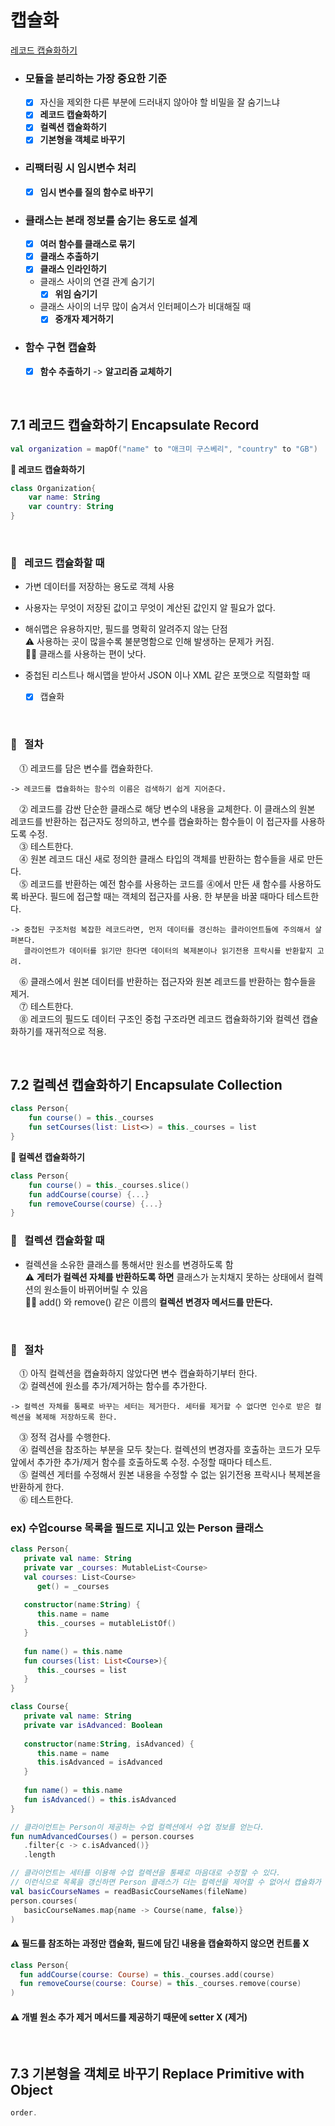 # 캡슐화

[레코드 캡슐화하기](#id-section1)<br>


- ### 모듈을 분리하는 가장 중요한 기준
    - [x] 자신을 제외한 다른 부분에 드러내지 않아야 할 비밀을 잘 숨기느냐
    - [x] **레코드 캡슐화하기**
    - [x] **컬렉션 캡슐화하기**
    - [x] **기본형을 객체로 바꾸기**

- ### 리팩터링 시 임시변수 처리    
    - [x] **임시 변수를 질의 함수로 바꾸기**

- ### 클래스는 본래 정보를 숨기는 용도로 설계
	- [x] **여러 함수를 클래스로 묶기**
	- [x] **클래스 추출하기**
	- [x] **클래스 인라인하기**
	-  클래스 사이의 연결 관계 숨기기
		- [x] **위임 숨기기**
	- 클래스 사이의 너무 많이 숨겨서 인터페이스가 비대해질 때
		- [x] **중개자 제거하기**

- ### 함수 구현 캡슐화
	- [x] **함수 추출하기** -> **알고리즘 교체하기**

<br>
<div id='id-section1'/>

## 7.1 레코드 캡슐화하기 Encapsulate Record

```kotlin
val organization = mapOf("name" to "애크미 구스베리", "country" to "GB")
```
**🔻 레코드 캡슐화하기**
```kotlin
class Organization{
    var name: String
    var country: String
}
```
<br>

### 🔎 &nbsp;&nbsp;레코드 캡슐화할 때
- 가변 데이터를 저장하는 용도로 객체 사용
- 사용자는 무엇이 저장된 값이고 무엇이 계산된 값인지 알 필요가 없다.
- 해쉬맵은 유용하지만, 필드를 명확히 알려주지 않는 단점 <br>
	⚠️ 사용하는 곳이 많을수록 불분명함으로 인해 발생하는 문제가 커짐.<br>
	🙆‍♀️ 클래스를 사용하는 편이 낫다.
	
- 중첩된 리스트나 해시맵을 받아서 JSON 이나 XML 같은 포맷으로 직렬화할 때
	- [x] 캡슐화	


<br>

### 📍 &nbsp;&nbsp;절차
&emsp;⓵ 레코드를 담은 변수를 캡슐화한다.<br>
```
-> 레코드를 캡슐화하는 함수의 이름은 검색하기 쉽게 지어준다.
```
&emsp;⓶ 레코드를 감싼 단순한 클래스로 해당 변수의 내용을 교체한다. 이 클래스의 원본 레코드를 반환하는 접근자도 정의하고, 변수를 캡슐화하는 함수들이 이 접근자를 사용하도록 수정.<br>
&emsp;⓷ 테스트한다.<br>
&emsp;⓸ 원본 레코드 대신 새로 정의한 클래스 타입의 객체를 반환하는 함수들을 새로 만든다.<br>
&emsp;⓹ 레코드를 반환하는 예전 함수를 사용하는 코드를 ⓸에서 만든 새 함수를 사용하도록 바꾼다. 필드에 접근할 때는 객체의 접근자를 사용. 한 부분을 바꿀 때마다 테스트한다.<br>
```
-> 중첩된 구조처럼 복잡한 레코드라면, 먼저 데이터를 갱신하는 클라이언트들에 주의해서 살펴본다.
   클라이언트가 데이터를 읽기만 한다면 데이터의 복제본이나 읽기전용 프락시를 반환할지 고려.
```
&emsp;⓺ 클래스에서 원본 데이터를 반환하는 접근자와 원본 레코드를 반환하는 함수들을 제거.<br>
&emsp;⓻ 테스트한다.<br>
&emsp;⓼ 레코드의 필드도 데이터 구조인 중첩 구조라면 레코드 캡슐화하기와 컬렉션 캡슐화하기를 재귀적으로 적용.


<br>
<div id='id-section2'/>

## 7.2 컬렉션 캡슐화하기 Encapsulate Collection
```kotlin
class Person{
    fun course() = this._courses
    fun setCourses(list: List<>) = this._courses = list
}
```
**🔻 컬렉션 캡슐화하기**
```kotlin
class Person{
    fun course() = this._courses.slice()
    fun addCourse(course) {...}
    fun removeCourse(course) {...} 
}
```

### 🔎 &nbsp;&nbsp;컬렉션 캡슐화할 때
- 컬렉션을 소유한 클래스를 통해서만 원소를 변경하도록 함<br>
	⚠️ **게터가 컬렉션 자체를 반환하도록 하면** 클래스가 눈치채지 못하는 상태에서 컬렉션의 원소들이 바뀌어버릴 수 있음<br>
	🙆‍♀️ add() 와 remove() 같은 이름의 **컬렉션 변경자 메서드를 만든다.**


<br>

### 📍 &nbsp;&nbsp;절차
&emsp;⓵ 아직 컬렉션을 캡슐화하지 않았다면 변수 캡슐화하기부터 한다.<br>
&emsp;⓶ 컬렉션에 원소를 추가/제거하는 함수를 추가한다.<br>
```
-> 컬렉션 자체를 통째로 바꾸는 세터는 제거한다. 세터를 제거할 수 없다면 인수로 받은 컬렉션을 복제해 저장하도록 한다.
```
&emsp;⓷ 정적 검사를 수행한다.<br>
&emsp;⓸ 컬렉션을 참조하는 부분을 모두 찾는다. 컬렉션의 변경자를 호출하는 코드가 모두 앞에서 추가한 추가/제거 함수를 호출하도록 수정. 수정할 때마다 테스트.<br>
&emsp;⓹ 컬렉션 게터를 수정해서 원본 내용을 수정할 수 없는 읽기전용 프락시나 복제본을 반환하게 한다.<br>
&emsp;⓺ 테스트한다.

### **ex) 수업course 목록을 필드로 지니고 있는 Person 클래스**<br>

```kotlin
class Person{ 
   private val name: String
   private var _courses: MutableList<Course>
   val courses: List<Course>
      get() = _courses
      
   constructor(name:String) {
      this.name = name
      this._courses = mutableListOf()
   }
   
   fun name() = this.name
   fun courses(list: List<Course>){
      this._courses = list
   }
}

class Course{ 
   private val name: String
   private var isAdvanced: Boolean
   
   constructor(name:String, isAdvanced) {
      this.name = name
      this.isAdvanced = isAdvanced
   }
   
   fun name() = this.name
   fun isAdvanced() = this.isAdvanced
}

// 클라이언트는 Person이 제공하는 수업 컬렉션에서 수업 정보를 얻는다.
fun numAdvancedCourses() = person.courses
   .filter{c -> c.isAdvanced()}
   .length

// 클라이언트는 세터를 이용해 수업 컬렉션을 통째로 마음대로 수정할 수 있다.
// 이런식으로 목록을 갱신하면 Person 클래스가 더는 컬렉션을 제어할 수 없어서 캡슐화가 깨진다
val basicCourseNames = readBasicCourseNames(fileName)
person.courses(
   basicCourseNames.map{name -> Course(name, false)}
)
```

#### ⚠️  필드를 참조하는 과정만 캡슐화, 필드에 담긴 내용을 캡슐화하지 않으면 컨트롤 X<br>

```kotlin
class Person{ 
  fun addCourse(course: Course) = this._courses.add(course)
  fun removeCourse(course: Course) = this._courses.remove(course)
)
```

#### ⚠️  개별 원소 추가 제거 메서드를 제공하기 때문에 setter X (제거)<br>


<br>
<div id='id-section3'/>

## 7.3 기본형을 객체로 바꾸기 Replace Primitive with Object
```kotlin
order.
```
<!--stackedit_data:
eyJoaXN0b3J5IjpbNTY2NjEwMDQ3LC0xMDk1MzA3NDkyLDg0OD
cxMDAwMCwxNzMzNTUxODkwLC0xNDYzNDM1MjA0LDE0ODg1NDY5
OTgsNTI4MDIzNDI3LC0xODM2MTgxNzY4LC0xNjY5MzkxNDAwLD
gzNDg1NDgwMywtMTU3MzM3Njg3XX0=
-->